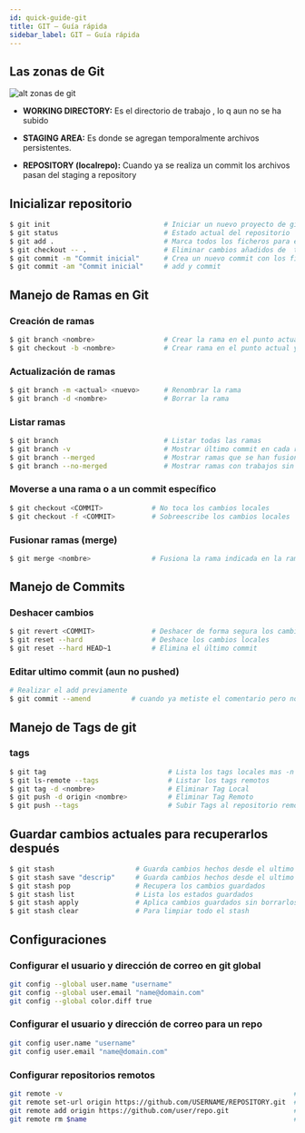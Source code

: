 ```yaml
---
id: quick-guide-git
title: GIT – Guía rápida
sidebar_label: GIT – Guía rápida
---
```

Las zonas de Git
------
![alt zonas de git](https://www.kindpng.com/picc/m/368-3680560_git-push-pull-commit-hd-png-download.png)

- **WORKING DIRECTORY:** Es el directorio de trabajo , lo q aun no se ha subido

- **STAGING AREA:** Es donde se agregan temporalmente archivos persistentes.

- **REPOSITORY (localrepo):** Cuando ya se realiza un commit los archivos pasan del staging a repository

Inicializar repositorio
-------

```bash
$ git init                            # Iniciar un nuevo proyecto de git (.git)
$ git status                          # Estado actual del repositorio
$ git add .                           # Marca todos los ficheros para el próximo commit. 
$ git checkout -- .                   # Eliminar cambios añadidos de  todos los ficheros. 
$ git commit -m "Commit inicial"      # Crea un nuevo commit con los ficheros marcados.
$ git commit -am "Commit inicial"     # add y commit
```
Manejo de Ramas en Git
-------
### Creación de ramas
```bash
$ git branch <nombre>                 # Crear la rama en el punto actual. Es necesario hacer checkout a la misma.
$ git checkout -b <nombre>            # Crear rama en el punto actual y hacerle checkout.
```
### Actualización de ramas
```bash
$ git branch -m <actual> <nuevo>      # Renombrar la rama
$ git branch -d <nombre>              # Borrar la rama
```
### Listar ramas
```bash
$ git branch                          # Listar todas las ramas
$ git branch -v                       # Mostrar último commit en cada rama y su situación respecto a su rama remota (si hay)
$ git branch --merged                 # Mostrar ramas que se han fusionado con la actual, y por tanto pueden borrarse
$ git branch --no-merged              # Mostrar ramas con trabajos sin funsionar. Intentar borrarlas dará un error.
```
### Moverse a una rama o a un commit específico
```bash
$ git checkout <COMMIT>            # No toca los cambios locales
$ git checkout -f <COMMIT>         # Sobreescribe los cambios locales
```
### Fusionar ramas (merge)
```bash
$ git merge <nombre>               # Fusiona la rama indicada en la rama actual
```

Manejo de Commits
-------

### Deshacer cambios
```bash
$ git revert <COMMIT>              # Deshacer de forma segura los cambios introducidos por un commit cualquiera
$ git reset --hard                 # Deshace los cambios locales
$ git reset --hard HEAD~1          # Elimina el último commit
```

### Editar ultimo commit (aun no pushed)
```bash
# Realizar el add previamente
$ git commit --amend          # cuando ya metiste el comentario pero no has hecho aun push, puedes editarlo
```

Manejo de Tags de git
-------
### tags
```bash
$ git tag                              # Lista los tags locales mas -n para descripcion
$ git ls-remote --tags                 # Listar los tags remotos
$ git tag -d <nombre>                  # Eliminar Tag Local
$ git push -d origin <nombre>          # Eliminar Tag Remoto
$ git push --tags                      # Subir Tags al repositorio remoto
```


Guardar cambios actuales para recuperarlos después
-------

```bash
$ git stash                    # Guarda cambios hechos desde el ultimo commit
$ git stash save "descrip"     # Guarda cambios hechos desde el ultimo commit
$ git stash pop                # Recupera los cambios guardados
$ git stash list               # Lista los estados guardados
$ git stash apply              # Aplica cambios guardados sin borrarlos de la lista
$ git stash clear              # Para limpiar todo el stash
```

Configuraciones
-------

### Configurar el usuario y dirección de correo en git global
```bash
git config --global user.name "username"
git config --global user.email "name@domain.com"
git config --global color.diff true
```

### Configurar el usuario y dirección de correo para un repo
```bash
git config user.name "username"
git config user.email "name@domain.com"
```
### Configurar repositorios remotos
```bash
git remote -v                                                         #ver ramas remotas
git remote set-url origin https://github.com/USERNAME/REPOSITORY.git  #Cambiar url remota
git remote add origin https://github.com/user/repo.git                #Setear una nueva url remota
git remote rm $name                                                   #Eliminar url remota
```
